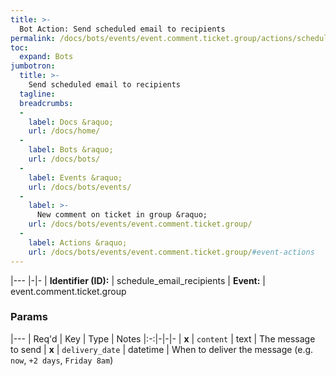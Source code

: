 ```yaml
---
title: >-
  Bot Action: Send scheduled email to recipients
permalink: /docs/bots/events/event.comment.ticket.group/actions/schedule_email_recipients/
toc:
  expand: Bots
jumbotron:
  title: >-
    Send scheduled email to recipients
  tagline: 
  breadcrumbs:
  -
    label: Docs &raquo;
    url: /docs/home/
  -
    label: Bots &raquo;
    url: /docs/bots/
  -
    label: Events &raquo;
    url: /docs/bots/events/
  -
    label: >-
      New comment on ticket in group &raquo;
    url: /docs/bots/events/event.comment.ticket.group/
  -
    label: Actions &raquo;
    url: /docs/bots/events/event.comment.ticket.group/#event-actions
---
```


|---
|-|-
| **Identifier (ID):** | schedule_email_recipients
| **Event:** | event.comment.ticket.group

### Params

|---
| Req'd | Key | Type | Notes
|:-:|-|-|-
| **x** | `content` | text | The message to send
| **x** | `delivery_date` | datetime | When to deliver the message (e.g. `now`, `+2 days`, `Friday 8am`)
